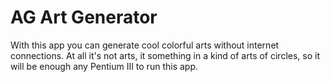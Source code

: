 # AG Art Generator

With this app you can generate cool colorful arts without internet connections. At all it's not arts, it something in a kind of arts of circles, so it will be enough any Pentium III to run this app.
